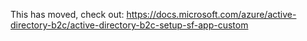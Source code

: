 This has moved, check out: 
https://docs.microsoft.com/azure/active-directory-b2c/active-directory-b2c-setup-sf-app-custom
